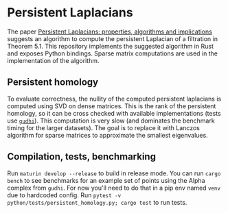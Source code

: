 # Persistent Laplacians
The paper [Persistent Laplacians: properties, algorithms and implications](https://arxiv.org/pdf/2012.02808) suggests an algorithm to compute the persistent Laplacian of a filtration in Theorem 5.1. This repository implements the suggested algorithm in Rust and exposes Python bindings. Sparse matrix computations are used in the implementation of the algorithm.

## Persistent homology 

To evaluate correctness, the nullity of the computed persistent laplacians is computed using SVD on dense matrices. This is the rank of the persistent homology, so it can be cross checked with available implementations (tests use [`gudhi`](https://github.com/GUDHI)). This computation is very slow (and dominates the benchmark timing for the larger datasets). The goal is to replace it with Lanczos algorithm for sparse matrices to approximate the smallest eigenvalues. 

## Compilation, tests, benchmarking 
Run `maturin develop --release` to build in release mode. You can run `cargo bench` to see benchmarks for an example set of points using the Alpha complex from `gudhi`. For now you'll need to do that in a pip env named `venv` due to hardcoded config. Run `pytest -v python/tests/persistent_homology.py; cargo test` to run tests. 
